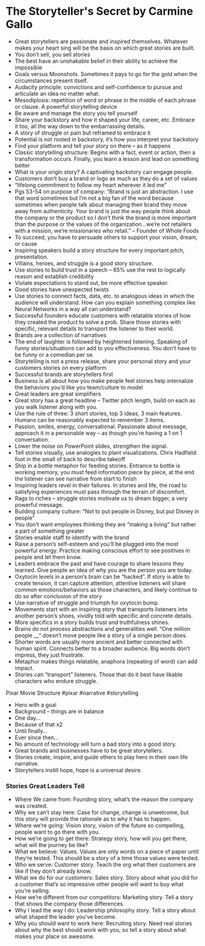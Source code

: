 # The Storyteller's Secret by Carmine Gallo

- Great storytellers are passionate and inspired themselves. Whatever makes your heart sing will be the basis on which great stories are built.
- You don’t sell, you sell stories
- The best have an unshakable belief in their ability to achieve the impossible
- Goals versus Moonshots. Sometimes it pays to go for the gold when the circumstances present itself.
- Audacity principle: convictions and self-confidence to pursue and articulate an idea no matter what.
- Mesodiplosis: repetition of word or phrase in the middle of each phrase or clause. A powerful storytelling device
- Be aware and manage the story you tell yourself
- Share your backstory and how it shaped your life, career, etc. Embrace it too, all the way down to the embarrassing details.
- A story of struggle or pain but reframed to embrace it
- Potential is not rooted in backstory, it’s how you interpret your backstory
- Find your platform and tell your story on there – as it happens
- Classic storytelling structure: Begins with a fact, event or action, then a transformation occurs. Finally, you learn a lesson and lead on something better
- What is your origin story? A captivating backstory can engage people.
- Customers don’t buy a brand or logo as much as they do a set of values
- “lifelong commitment to follow my heart wherever it led me”
- Pgs 53-54 on purpose of company: “Brand is just an abstraction. I use that word sometimes but I’m not a big fan of the word because sometimes when people talk about managing their brand they move away from authenticity. Your brand is just the way people think about the company or the product so I don’t think the brand is more important than the purpose or the values of the organization…we’re not retailers with a mission, we’re missionaries who retail.” – Founder of Whole Foods
- To succeed, you have to persuade others to support your vision, dream, or cause
- Inspiring speakers build a story structure for every important pitch, presentation.
- Villains, heroes, and struggle is a good story structure.
- Use stories to build trust in a speech – 65% use the rest to logically reason and establish credibility
- Violate expectations to stand out, be more effective speaker.
- Good stories have unexpected twists
- Use stories to connect facts, data, etc. to analogous ideas in which the audience will understand. How can you explain something complex like Neural Networks in a way all can understand?
- Successful founders educate customers with relatable stories of how they created the product to solve a prob. Share those stories with specific, relevant details to transport the listener to their world.
- Brands are a collection of narratives
- The end of laughter is followed by heightened listening. Speaking of funny stories/situations can add to you effectiveness. You don’t have to be funny or a comedian per se.
- Storytelling is not a press release, share your personal story and your customers stories on every platform
- Successful brands are storytellers first
- Business is all about how you make people feel stories help internalize the behaviors you’d like you team/culture to model
- Great leaders are great simplifiers
- Great story has a great headline – Twitter pitch length, build on each as you walk listener along with you.
- Use the rule of three: 3 short stories, top 3 ideas, 3 main features. Humans can be reasonably expected to remember 3 items.
- Passion, smiles, energy, conversational. Passionate about message, approach it in a personable way – as though you’re having a 1 on 1 conversation.
- Lower the noise on PowerPoint slides, strengthen the signal.
- Tell stories visually, use analogies to plant visualizations. Chris Hadfield: foot in the small of back to describe takeoff
- Ship in a bottle metaphor for feeding stories. Entrance to bottle is working memory, you must feed information piece by piece, at the end the listener can see narrative from start to finish
- Inspiring leaders revel in their failures. In stories and life, the road to satisfying experiences must pass through the terrain of discomfort.
- Rags to riches – struggle stories motivate us to dream bigger, a very powerful message.
- Building company culture: “Not to put people in Disney, but put Disney in people”
- You don’t want employees thinking they are “making a living” but rather a part of something greater
- Stories enable staff to identify with the brand
- Raise a person’s self-esteem and you’ll be plugged into the most powerful energy. Practice making conscious effort to see positives in people and let them know.
- Leaders embrace the past and have courage to share lessons they learned. Give people an idea of why you are the person you are today.
- Oxytocin levels in a person’s brain can be “hacked”. If story is able to create tension, it can capture attention, attentive listeners will share common emotions/behaviors as those characters, and likely continue to do so after conclusion of the story
- Use narrative of struggle and triumph for oxytocin bump.
- Movements start with an inspiring story that transports listeners into another person’s shoes, vividly told with specific and concrete details.
- More specifics in a story builds trust and truthfulness shines.
- Brains do not process abstractions and generalities well. “One million people __” doesn’t move people like a story of a single person does.
- Shorter words are usually more ancient and better connected with human spirit. Connects better to a broader audience. Big words don’t impress, they just frustrate.
- Metaphor makes things relatable, anaphora (repeating of word) can add impact.
- Stories can “transport” listeners. Those that do it best have likable characters who endure struggle.

Pixar Movie Structure
#pixar #narrative #storytelling
- Hero with a goal
- Background – things are in balance
- One day…
- Because of that x2
- Until finally…
- Ever since then…
- No amount of technology will turn a bad story into a good story.
- Great brands and businesses have to be great storytellers.
- Stories create, inspire, and guide others to play hero in their own life narrative.
- Storytellers instill hope, hope is a universal desire.

### Stories Great Leaders Tell
- Where We came from: Founding story, what’s the reason the company was created.
- Why we can’t stay here: Case for change, change is unwelcome, but this story will provide the rationale as to why it has to happen.
- Where we’re going: Vision story, vision of the future so compelling, people want to go there with you.
- How we’re going to get there: Strategy story, how will you get there, what will the journey be like?
- What we believe: Values. Values are only words on a piece of paper until they’re tested. This should be a story of a time those values were tested.
- Who we serve: Customer story. Teach the org what their customers are like if they don’t already know.
- What we do for our customers: Sales story. Story about what you did for a customer that’s so impressive other people will want to buy what you’re selling.
- How we’re different from our competitors: Marketing story. Tell a story that shows the company those differences.
- Why I lead the way I do: Leadership philosophy story. Tell a story about what shaped the leader you’ve become.
- Why you should want to work here: Recruiting story. Need real stories about why the best should work with you, so tell a story about what makes your place so awesome.